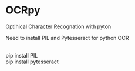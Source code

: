 # OCRpy
Optihical Character Recognation with pyton 

Need to install PIL and Pytesseract for python OCR

<br>pip install PIL
<br>
pip install pytesseract
